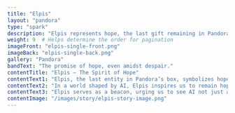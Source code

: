```yaml
---
title: "Elpis"
layout: "pandora"
type: "spark"
description: "Elpis represents hope, the last gift remaining in Pandora's jar."
weight: 9  # Helps determine the order for pagination
imageFront: "elpis-single-front.png"
imageBack: "elpis-single-back.png"
gallery: "Pandora"
bandText: "The promise of hope, even amidst despair."
contentTitle: "Elpis – The Spirit of Hope"
contentText1: "Elpis, the last entity in Pandora’s box, symbolizes hope—a reminder that even in the face of adversity, there is always a way forward."
contentText2: "In a world shaped by AI, Elpis inspires us to remain hopeful that technology can improve our lives if guided by ethics and compassion."
contentText3: "Elpis serves as a beacon, urging us to see AI not just as a challenge, but as an opportunity to build a better future."
contentImage: "/images/story/elpis-story-image.png"
---
```


